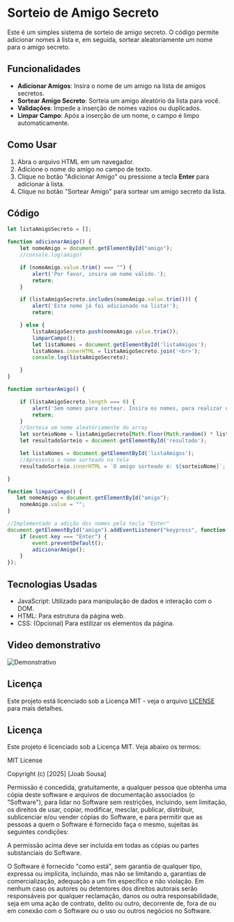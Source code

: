 # Sorteio de Amigo Secreto

Este é um simples sistema de sorteio de amigo secreto. O código permite adicionar nomes à lista e, em seguida, sortear aleatoriamente um nome para o amigo secreto.

## Funcionalidades

- **Adicionar Amigos**: Insira o nome de um amigo na lista de amigos secretos.
- **Sortear Amigo Secreto**: Sorteia um amigo aleatório da lista para você.
- **Validações**: Impede a inserção de nomes vazios ou duplicados.
- **Limpar Campo**: Após a inserção de um nome, o campo é limpo automaticamente.

## Como Usar

1. Abra o arquivo HTML em um navegador.
2. Adicione o nome do amigo no campo de texto.
3. Clique no botão "Adicionar Amigo" ou pressione a tecla **Enter** para adicionar à lista.
4. Clique no botão "Sortear Amigo" para sortear um amigo secreto da lista.

## Código

```javascript
let listaAmigoSecreto = [];

function adicionarAmigo() {
    let nomeAmigo = document.getElementById("amigo");
    //console.log(amigo)

    if (nomeAmigo.value.trim() === "") {
        alert('Por favor, insira um nome válido.');
        return;
    }

    if (listaAmigoSecreto.includes(nomeAmigo.value.trim())) {
        alert('Este nome já foi adicionado na lista!');
        return;

    } else {
        listaAmigoSecreto.push(nomeAmigo.value.trim());
        limparCampo();
        let listaNomes = document.getElementById('listaAmigos');
        listaNomes.innerHTML = listaAmigoSecreto.join('<br>');
        console.log(listaAmigoSecreto);

    }
}

function sortearAmigo() {

    if (listaAmigoSecreto.length === 0) {
        alert('Sem nomes para sortear. Insira os nomes, para realizar o sorteio.');
        return;
    }
    //Sorteia um nome aleatóriamente do array
    let sorteioNome = listaAmigoSecreto[Math.floor(Math.random() * listaAmigoSecreto.length)];
    let resultadoSorteio = document.getElementById('resultado');

    let listaNomes = document.getElementById('listaAmigos');
    //Apresenta o nome sorteado na tela
    resultadoSorteio.innerHTML = `O amigo sorteado é: ${sorteioNome}`;

}

function limparCampo() {
   let nomeAmigo = document.getElementById("amigo");
    nomeAmigo.value = "";
}

//Implementado a adição dos nomes pela tecla "Enter"
document.getElementById("amigo").addEventListener("keypress", function(eveng) {
    if (event.key === "Enter") {
        event.preventDefault();
        adicionarAmigo();
    }
});

````

## Tecnologias Usadas

- JavaScript: Utilizado para manipulação de dados e interação com o DOM.
- HTML: Para estrutura da página web.
- CSS: (Opcional) Para estilizar os elementos da página.

## Video demonstrativo

![Demonstrativo](video_demonstrativo.gif)



## Licença

Este projeto está licenciado sob a Licença MIT - veja o arquivo [LICENSE](LICENSE) para mais detalhes.


## Licença

Este projeto é licenciado sob a Licença MIT. Veja abaixo os termos:

MIT License

Copyright (c) [2025] [Joab Sousa]

Permissão é concedida, gratuitamente, a qualquer pessoa que obtenha uma cópia deste software e arquivos de documentação associados (o "Software"), para lidar no Software sem restrições, incluindo, sem limitação, os direitos de usar, copiar, modificar, mesclar, publicar, distribuir, sublicenciar e/ou vender cópias do Software, e para permitir que as pessoas a quem o Software é fornecido faça o mesmo, sujeitas às seguintes condições:

A permissão acima deve ser incluída em todas as cópias ou partes substanciais do Software.

O Software é fornecido "como está", sem garantia de qualquer tipo, expressa ou implícita, incluindo, mas não se limitando a, garantias de comercialização, adequação a um fim específico e não violação. Em nenhum caso os autores ou detentores dos direitos autorais serão responsáveis por qualquer reclamação, danos ou outra responsabilidade, seja em uma ação de contrato, delito ou outro, decorrente de, fora de ou em conexão com o Software ou o uso ou outros negócios no Software.





